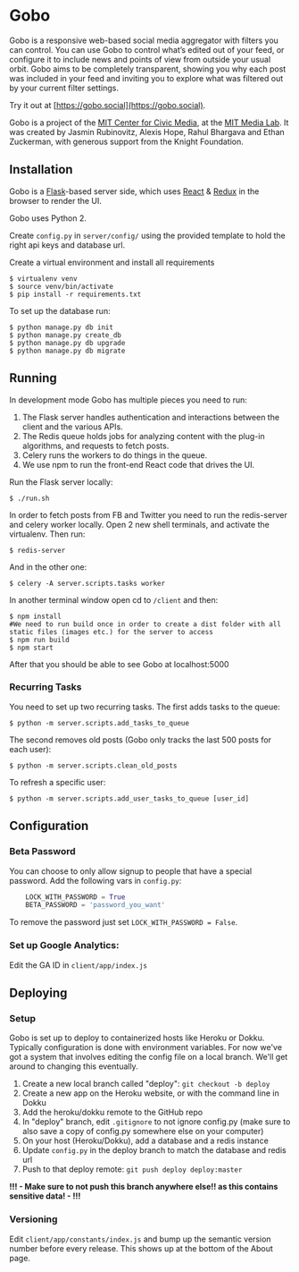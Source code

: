 Gobo
====

Gobo is a responsive web-based social media aggregator with filters you can control. You can use Gobo to control what’s edited out of your feed, or configure it to include news and points of view from outside your usual orbit. Gobo aims to be completely transparent, showing you why each post was included in your feed and inviting you to explore what was filtered out by your current filter settings.

Try it out at [https://gobo.social](https://gobo.social).

Gobo is a project of the [MIT Center for Civic Media](https://civic.mit.edu), at the [MIT Media Lab](https://media.mit.edu).  It was created by Jasmin Rubinovitz, Alexis Hope, Rahul Bhargava and Ethan Zuckerman, with generous support from the Knight Foundation.


Installation
------------

Gobo is a [Flask](http://flask.pocoo.org)-based server side, which uses [React](http://reactjs.org) & [Redux](https://github.com/reactjs/react-redux) in the browser to render the UI.

Gobo uses Python 2.  

Create `config.py` in `server/config/` using the provided template to hold the right api keys and database url.
  
Create a virtual environment and install all requirements
```shell
$ virtualenv venv
$ source venv/bin/activate
$ pip install -r requirements.txt
```

To set up the database run:
```shell
$ python manage.py db init
$ python manage.py create_db
$ python manage.py db upgrade
$ python manage.py db migrate
```


Running
-------

In development mode Gobo has multiple pieces you need to run:

1. The Flask server handles authentication and interactions between the client and the various APIs.
2. The Redis queue holds jobs for analyzing content with the plug-in algorithms, and requests to fetch posts.
3. Celery runs the workers to do things in the queue.
4. We use npm to run the front-end React code that drives the UI.

Run the Flask server locally:
```shell
$ ./run.sh
```

In order to fetch posts from FB and Twitter you need to run the redis-server and celery worker locally.  Open 2 new shell terminals, and activate the virtualenv. Then run:
```shell
$ redis-server
```

And in the other one:
```shell
$ celery -A server.scripts.tasks worker
```

In another terminal window open cd to `/client` and then:
```shell
$ npm install
#We need to run build once in order to create a dist folder with all static files (images etc.) for the server to access
$ npm run build 
$ npm start
```

After that you should be able to see Gobo at localhost:5000


### Recurring Tasks

You need to set up two recurring tasks. The first adds tasks to the queue:
```shell
$ python -m server.scripts.add_tasks_to_queue
```

The second removes old posts (Gobo only tracks the last 500 posts for each user):
```shell
$ python -m server.scripts.clean_old_posts
```

To refresh a specific user:
```shell
$ python -m server.scripts.add_user_tasks_to_queue [user_id]
```


Configuration
-------------

### Beta Password

You can choose to only allow signup to people that have a special password.  Add the following vars in `config.py`:
```python
    LOCK_WITH_PASSWORD = True
    BETA_PASSWORD = 'password_you_want'
```
To remove the password just set `LOCK_WITH_PASSWORD = False`.

### Set up Google Analytics:

Edit the GA ID in `client/app/index.js`


Deploying
---------

### Setup

Gobo is set up to deploy to containerized hosts like Heroku or Dokku.  Typically configuration is done with environment variables.  For now we've got a system that involves editing the config file on a local branch.  We'll get around to changing this eventually.

1. Create a new local branch called "deploy": `git checkout -b deploy`
2. Create a new app on the Heroku website, or with the command line in Dokku
3. Add the heroku/dokku remote to the GitHub repo
4. In "deploy" branch, edit `.gitignore` to not ignore config.py (make sure to also save a copy of config.py somewhere else on your computer)
5. On your host (Heroku/Dokku), add a database and a redis instance
6. Update `config.py` in the deploy branch to match the database and redis url
7. Push to that deploy remote: `git push deploy deploy:master`
    
**!!! - Make sure to __**not push this branch**__ anywhere else!! as this contains sensitive data! - !!!**

### Versioning

Edit `client/app/constants/index.js` and bump up the semantic version number before every release.  This shows up at the bottom of the About page.

